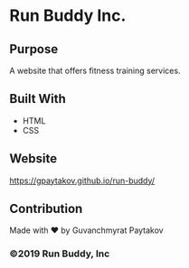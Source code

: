 # Run Buddy Inc.

## Purpose
A website that offers fitness training services.

## Built With
* HTML
* CSS

## Website
https://gpaytakov.github.io/run-buddy/

## Contribution
Made with ❤️ by Guvanchmyrat Paytakov

### ©️2019 Run Buddy, Inc 
